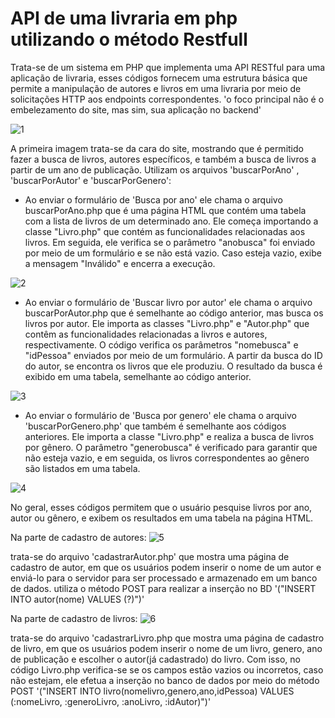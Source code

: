 # API de uma livraria em php utilizando o método Restfull

  Trata-se de um sistema em PHP que implementa uma API RESTful para uma aplicação de livraria, esses códigos fornecem uma estrutura básica que permite a manipulação de autores e livros em uma livraria por meio de solicitações HTTP aos endpoints correspondentes.
  'o foco principal não é o embelezamento do site, mas sim, sua aplicação no backend'
  
![1](https://github.com/GiovaneGuimaraes/API-php-metodoRestfull/assets/133304083/5b27050f-a5f0-46f1-b62a-fe7f70a62c72)

  A primeira imagem trata-se da cara do site, mostrando que é permitido fazer a busca de livros, autores específicos, e também a busca de livros a partir de um ano de publicação. Utilizam os arquivos 'buscarPorAno' , 'buscarPorAutor' e 'buscarPorGenero': 
- Ao enviar o formulário de 'Busca por ano' ele chama o arquivo buscarPorAno.php que é uma página HTML que contém uma tabela com a lista de livros de um determinado ano. Ele começa importando a classe "Livro.php" que contém as funcionalidades relacionadas aos livros. Em seguida, ele verifica se o parâmetro "anobusca" foi enviado por meio de um formulário e se não está vazio. Caso esteja vazio, exibe a mensagem "Inválido" e encerra a execução.
  
![2](https://github.com/GiovaneGuimaraes/API-php-metodoRestfull/assets/133304083/536bdabe-11d3-4d5d-8753-139f5aa0b3dd)

- Ao enviar o formulário de 'Buscar livro por autor' ele chama o arquivo buscarPorAutor.php que é semelhante ao código anterior, mas busca os livros por autor. Ele importa as classes "Livro.php" e "Autor.php" que contêm as funcionalidades relacionadas a livros e autores, respectivamente. O código verifica os parâmetros "nomebusca" e "idPessoa" enviados por meio de um formulário. A partir da busca do ID do autor, se encontra os livros que ele produziu. O resultado da busca é exibido em uma tabela, semelhante ao código anterior.
  
![3](https://github.com/GiovaneGuimaraes/API-php-metodoRestfull/assets/133304083/a936dda5-33ab-4040-ac25-51ebad9b8efb)

- Ao enviar o formulário de 'Busca por genero' ele chama o arquivo 'buscarPorGenero.php' que também é semelhante aos códigos anteriores. Ele importa a classe "Livro.php" e realiza a busca de livros por gênero. O parâmetro "generobusca" é verificado para garantir que não esteja vazio, e em seguida, os livros correspondentes ao gênero são listados em uma tabela.
  
![4](https://github.com/GiovaneGuimaraes/API-php-metodoRestfull/assets/133304083/049b30da-a2ec-45ca-b387-1a3426f6dd31)

No geral, esses códigos permitem que o usuário pesquise livros por ano, autor ou gênero, e exibem os resultados em uma tabela na página HTML.

  Na parte de cadastro de autores: 
 ![5](https://github.com/GiovaneGuimaraes/API-php-metodoRestfull/assets/133304083/e9f65f27-aea2-434d-87d8-3c352320f174)
 
 trata-se do arquivo 'cadastrarAutor.php' que mostra uma página de cadastro de autor, em que os usuários podem inserir o nome de um autor e enviá-lo para o servidor para ser processado e armazenado em um banco de dados. utiliza o método POST para realizar a inserção no BD '("INSERT INTO autor(nome) VALUES (?)")'

  Na parte de cadastro de livros: 
  ![6](https://github.com/GiovaneGuimaraes/API-php-metodoRestfull/assets/133304083/bd6e6556-edb6-466e-8ea7-8057eab09143)

  trata-se do arquivo 'cadastrarLivro.php que mostra uma página de cadastro de livro, em que os usuários podem inserir o nome de um livro, genero, ano de publicação e escolher o autor(já cadastrado) do livro. Com isso, no código Livro.php verifica-se se os campos estão vazios ou incorretos, caso não estejam, ele efetua a inserção no banco de dados por meio do método POST '("INSERT INTO livro(nomelivro,genero,ano,idPessoa) VALUES (:nomeLivro, :generoLivro, :anoLivro, :idAutor)")'

 
